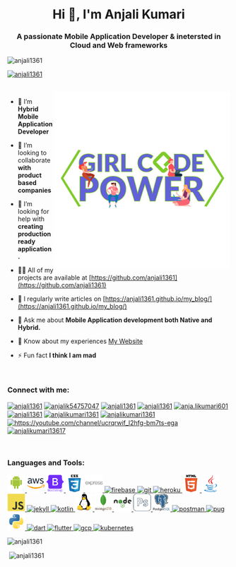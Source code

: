 <h1 align="center">Hi 👋, I'm Anjali Kumari</h1>
<h3 align="center">A passionate Mobile Application Developer & inetersted in Cloud and Web frameworks</h3>

<p align="left"> <img src="https://komarev.com/ghpvc/?username=anjali1361&label=Profile%20views&color=0e75b6&style=flat" alt="anjali1361" /> </p>

<p align="left"> <a href="https://github.com/ryo-ma/github-profile-trophy"><img src="https://github-profile-trophy.vercel.app/?username=anjali1361" alt="anjali1361" /><br></a> </p><br>

<img align ="right" alt="Coding" width="400" src="giphy.gif">

- 🌱 I’m **Hybrid Mobile Application Developer**

- 👯 I’m looking to collaborate **with product based companies**

- 🤝 I’m looking for help with **creating production ready application.**

- 👨‍💻 All of my projects are available at [https://github.com/anjali1361](https://github.com/anjali1361)

- 📝 I regularly write articles on [https://anjali1361.github.io/my_blog/](https://anjali1361.github.io/my_blog/)

- 💬 Ask me about **Mobile Application development both Native and Hybrid.**

- 📄 Know about my experiences [My Website](https://anjali1361.github.io/My_Portfolio_WB/) 

- ⚡ Fun fact **I think I am mad**

<br><h3 align="left">Connect with me:</h3>
<p align="left">
<a href="https://dev.to/anjali1361" target="blank"><img align="center" src="https://cdn.jsdelivr.net/npm/simple-icons@3.0.1/icons/dev-dot-to.svg" alt="anjali1361" height="30" width="40" /></a>
<a href="https://twitter.com/anjalik54757047" target="blank"><img align="center" src="https://cdn.jsdelivr.net/npm/simple-icons@3.0.1/icons/twitter.svg" alt="anjalik54757047" height="30" width="40" /></a>
<a href="https://linkedin.com/in/anjali1361" target="blank"><img align="center" src="https://cdn.jsdelivr.net/npm/simple-icons@3.0.1/icons/linkedin.svg" alt="anjali1361" height="30" width="40" /></a>
<a href="https://fb.com/anjali1361" target="blank"><img align="center" src="https://cdn.jsdelivr.net/npm/simple-icons@3.0.1/icons/facebook.svg" alt="anjali1361" height="30" width="40" /></a>
<a href="https://instagram.com/anja.likumari601" target="blank"><img align="center" src="https://cdn.jsdelivr.net/npm/simple-icons@3.0.1/icons/instagram.svg" alt="anja.likumari601" height="30" width="40" /></a>
<a href="https://www.codechef.com/users/anjali1361" target="blank"><img align="center" src="https://cdn.jsdelivr.net/npm/simple-icons@3.1.0/icons/codechef.svg" alt="anjali1361" height="30" width="40" /></a>
<a href="https://www.hackerrank.com/anjalikumari1361" target="blank"><img align="center" src="https://cdn.jsdelivr.net/npm/simple-icons@3.0.1/icons/hackerrank.svg" alt="anjalikumari1361" height="30" width="40" /></a>
<a href="https://stackoverflow.com/users/12463767/anjali-kumari" target="blank"><img align="center" src="https://cdn.jsdelivr.net/npm/simple-icons@3.0.1/icons/stackoverflow.svg" alt="anjalikumari1361" height="30" width="40" /></a>
<a href="https://www.youtube.com/c/https://youtube.com/channel/ucrqrwif_l2hfg-bm7ts-ega" target="blank"><img align="center" src="https://cdn.jsdelivr.net/npm/simple-icons@3.0.1/icons/youtube.svg" alt="https://youtube.com/channel/ucrqrwif_l2hfg-bm7ts-ega" height="30" width="40" /></a>
<a href="https://auth.geeksforgeeks.org/user/anjalikumari13617" target="blank"><img align="center" src="https://cdn.jsdelivr.net/npm/simple-icons@3.0.1/icons/geeksforgeeks.svg" alt="anjalikumari13617" height="30" width="40" /></a>
</p><br>

<h3 align="left">Languages and Tools:</h3>
<p align="left"> <a href="https://developer.android.com" target="_blank"> <img src="https://raw.githubusercontent.com/devicons/devicon/master/icons/android/android-original-wordmark.svg" alt="android" width="40" height="40"/> </a> <a href="https://aws.amazon.com" target="_blank"> <img src="https://raw.githubusercontent.com/devicons/devicon/master/icons/amazonwebservices/amazonwebservices-original-wordmark.svg" alt="aws" width="40" height="40"/> </a> <a href="https://getbootstrap.com" target="_blank"> <img src="https://raw.githubusercontent.com/devicons/devicon/master/icons/bootstrap/bootstrap-plain-wordmark.svg" alt="bootstrap" width="40" height="40"/> </a> <a href="https://www.w3schools.com/css/" target="_blank"> <img src="https://raw.githubusercontent.com/devicons/devicon/master/icons/css3/css3-original-wordmark.svg" alt="css3" width="40" height="40"/> </a> <a href="https://expressjs.com" target="_blank"> <img src="https://raw.githubusercontent.com/devicons/devicon/master/icons/express/express-original-wordmark.svg" alt="express" width="40" height="40"/> </a> <a href="https://firebase.google.com/" target="_blank"> <img src="https://www.vectorlogo.zone/logos/firebase/firebase-icon.svg" alt="firebase" width="40" height="40"/> </a> <a href="https://git-scm.com/" target="_blank"> <img src="https://www.vectorlogo.zone/logos/git-scm/git-scm-icon.svg" alt="git" width="40" height="40"/> </a> <a href="https://heroku.com" target="_blank"> <img src="https://www.vectorlogo.zone/logos/heroku/heroku-icon.svg" alt="heroku" width="40" height="40"/> </a> <a href="https://www.w3.org/html/" target="_blank"> <img src="https://raw.githubusercontent.com/devicons/devicon/master/icons/html5/html5-original-wordmark.svg" alt="html5" width="40" height="40"/> </a> <a href="https://www.java.com" target="_blank"> <img src="https://raw.githubusercontent.com/devicons/devicon/master/icons/java/java-original.svg" alt="java" width="40" height="40"/> </a> <a href="https://developer.mozilla.org/en-US/docs/Web/JavaScript" target="_blank"> <img src="https://raw.githubusercontent.com/devicons/devicon/master/icons/javascript/javascript-original.svg" alt="javascript" width="40" height="40"/> </a> <a href="https://jekyllrb.com/" target="_blank"> <img src="https://www.vectorlogo.zone/logos/jekyllrb/jekyllrb-icon.svg" alt="jekyll" width="40" height="40"/> </a> <a href="https://kotlinlang.org" target="_blank"> <img src="https://www.vectorlogo.zone/logos/kotlinlang/kotlinlang-icon.svg" alt="kotlin" width="40" height="40"/> </a> <a href="https://www.linux.org/" target="_blank"> <img src="https://raw.githubusercontent.com/devicons/devicon/master/icons/linux/linux-original.svg" alt="linux" width="40" height="40"/> </a> <a href="https://www.mongodb.com/" target="_blank"> <img src="https://raw.githubusercontent.com/devicons/devicon/master/icons/mongodb/mongodb-original-wordmark.svg" alt="mongodb" width="40" height="40"/> </a> <a href="https://nodejs.org" target="_blank"> <img src="https://raw.githubusercontent.com/devicons/devicon/master/icons/nodejs/nodejs-original-wordmark.svg" alt="nodejs" width="40" height="40"/> </a> <a href="https://www.photoshop.com/en" target="_blank"> <img src="https://raw.githubusercontent.com/devicons/devicon/master/icons/photoshop/photoshop-line.svg" alt="photoshop" width="40" height="40"/> </a> <a href="https://www.postgresql.org" target="_blank"> <img src="https://raw.githubusercontent.com/devicons/devicon/master/icons/postgresql/postgresql-original-wordmark.svg" alt="postgresql" width="40" height="40"/> </a> <a href="https://postman.com" target="_blank"> <img src="https://www.vectorlogo.zone/logos/getpostman/getpostman-icon.svg" alt="postman" width="40" height="40"/> </a> <a href="https://pugjs.org" target="_blank"> <img src="https://cdn.worldvectorlogo.com/logos/pug.svg" alt="pug" width="40" height="40"/> </a> <a href="https://www.python.org" target="_blank"> <img src="https://raw.githubusercontent.com/devicons/devicon/master/icons/python/python-original.svg" alt="python" width="40" height="40"/> </a><a href="https://dart.dev" target="_blank"> <img src="https://www.vectorlogo.zone/logos/dartlang/dartlang-icon.svg" alt="dart" width="40" height="40"/> </a> <a href="https://flutter.dev" target="_blank"> <img src="https://www.vectorlogo.zone/logos/flutterio/flutterio-icon.svg" alt="flutter" width="40" height="40"/> </a> <a href="https://cloud.google.com" target="_blank"> <img src="https://www.vectorlogo.zone/logos/google_cloud/google_cloud-icon.svg" alt="gcp" width="40" height="40"/> </a> <a href="https://kubernetes.io" target="_blank"> <img src="https://www.vectorlogo.zone/logos/kubernetes/kubernetes-icon.svg" alt="kubernetes" width="40" height="40"/> </a></p>

<span><img align="left" src="https://github-readme-stats.vercel.app/api/top-langs?username=anjali1361&show_icons=true&locale=en&layout=compact" alt="anjali1361" /></span>&nbsp;&nbsp;

<span>&nbsp;<img align="center" src="https://github-readme-stats.vercel.app/api?username=anjali1361&show_icons=true&locale=en" alt="anjali1361" /></span>
